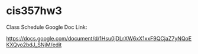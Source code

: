 # cis357hw3
Class Schedule Google Doc Link:

https://docs.google.com/document/d/1Hsu0jDLrXW6xX1xxF9QCjaZ7yNQoEKXQyo2bdJ_SNjM/edit
